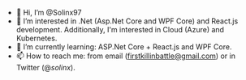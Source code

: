 - 👋 Hi, I’m @Solinx97
- 👀 I’m interested in .Net (Asp.Net Core and WPF Core) and React.js development. Additionally, I'm interested in Cloud (Azure) and Kubernetes.
- 🌱 I’m currently learning: ASP.Net Core + React.js and WPF Core.
- 📫 How to reach me: from email (firstkillinbattle@gmail.com) or in Twitter (@_solinx_).

<!---
Solinx97/Solinx97 is a ✨ special ✨ repository because its `README.md` (this file) appears on your GitHub profile.
You can click the Preview link to take a look at your changes.
--->
